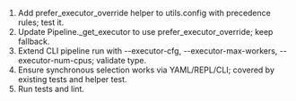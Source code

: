 1. Add prefer_executor_override helper to utils.config with precedence rules; test it.
2. Update Pipeline._get_executor to use prefer_executor_override; keep fallback.
3. Extend CLI pipeline run with --executor-cfg, --executor-max-workers, --executor-num-cpus; validate type.
4. Ensure synchronous selection works via YAML/REPL/CLI; covered by existing tests and helper test.
5. Run tests and lint.
